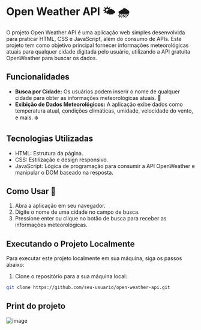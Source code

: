 # Open Weather API 🌤️ 🌧️

O projeto Open Weather API é uma aplicação web simples desenvolvida para praticar HTML, CSS e JavaScript, além do consumo de APIs. Este projeto tem como objetivo principal fornecer informações meteorológicas atuais para qualquer cidade digitada pelo usuário, utilizando a API gratuita OpenWeather para buscar os dados.

## Funcionalidades 

- **Busca por Cidade:** Os usuários podem inserir o nome de qualquer cidade para obter as informações meteorológicas atuais. 🌈
- **Exibição de Dados Meteorológicos:** A aplicação exibe dados como temperatura atual, condições climáticas, umidade, velocidade do vento, e mais. ❄️

## Tecnologias Utilizadas

- HTML: Estrutura da página.
- CSS: Estilização e design responsivo.
- JavaScript: Lógica de programação para consumir a API OpenWeather e manipular o DOM baseado na resposta.

## Como Usar 🚀

1. Abra a aplicação em seu navegador.
2. Digite o nome de uma cidade no campo de busca.
3. Pressione enter ou clique no botão de busca para receber as informações meteorológicas.

## Executando o Projeto Localmente

Para executar este projeto localmente em sua máquina, siga os passos abaixo:

1. Clone o repositório para a sua máquina local:

```bash
git clone https://github.com/seu-usuario/open-weather-api.git
```

## Print do projeto
![image](https://github.com/guikipper/open-weather-api/assets/33471042/54553f08-69e2-47f8-878c-beef1e2bb699)

